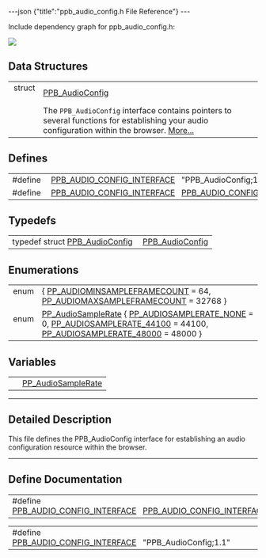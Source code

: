 ---json {"title":"ppb\_audio\_config.h File Reference"} ---

Include dependency graph for ppb\_audio\_config.h:

![](/docs/native-client/pepper_stable/c/ppb__audio__config_8h__incl.png)

Data Structures
---------------

<table><tbody><tr class="odd"><td style="text-align: right;">struct  </td><td><a href="/docs/native-client/pepper_stable/c/struct_p_p_b___audio_config__1__1/" class="el">PPB_AudioConfig</a></td></tr><tr class="even"><td style="text-align: right;"> </td><td>The <code>PPB_AudioConfig</code> interface contains pointers to several functions for establishing your audio configuration within the browser. <a href="/docs/native-client/pepper_stable/c/struct_p_p_b___audio_config__1__1#details">More...</a><br />
</td></tr></tbody></table>

Defines
-------

<table><tbody><tr class="odd"><td style="text-align: right;">#define </td><td><a href="/docs/native-client/pepper_stable/c/ppb__audio__config_8h#ae25decba5eb6b3f71b9e36bd8dcdcda7" class="el">PPB_AUDIO_CONFIG_INTERFACE</a>   "PPB_AudioConfig;1.1"</td></tr><tr class="even"><td style="text-align: right;">#define </td><td><a href="/docs/native-client/pepper_stable/c/ppb__audio__config_8h#a96fc67cc118c99f3c685f9fcc79d88ac" class="el">PPB_AUDIO_CONFIG_INTERFACE</a>   <a href="/docs/native-client/pepper_stable/c/ppb__audio__config_8h#ae25decba5eb6b3f71b9e36bd8dcdcda7" class="el">PPB_AUDIO_CONFIG_INTERFACE</a></td></tr></tbody></table>

Typedefs
--------

<table><tbody><tr class="odd"><td style="text-align: right;">typedef struct <a href="/docs/native-client/pepper_stable/c/struct_p_p_b___audio_config__1__1/" class="el">PPB_AudioConfig</a> </td><td><a href="/docs/native-client/pepper_stable/c/group___interfaces#ga6c784ebe92dee70d03a685298a8b8345" class="el">PPB_AudioConfig</a></td></tr></tbody></table>

Enumerations
------------

<table><tbody><tr class="odd"><td style="text-align: right;">enum  </td><td>{ <a href="/docs/native-client/pepper_stable/c/group___enums#ggadf764cbdea00d65edcd07bb9953ad2b7a9bf932735e301eeecf183a9defc378b3" class="el">PP_AUDIOMINSAMPLEFRAMECOUNT</a> = 64, <a href="/docs/native-client/pepper_stable/c/group___enums#ggadf764cbdea00d65edcd07bb9953ad2b7a335c882fde010a0515ec5678a7003ce4" class="el">PP_AUDIOMAXSAMPLEFRAMECOUNT</a> = 32768 }</td></tr><tr class="even"><td style="text-align: right;">enum  </td><td><a href="/docs/native-client/pepper_stable/c/group___enums#gaee750c350655f2fb0fe04c04029e0ff8" class="el">PP_AudioSampleRate</a> { <a href="/docs/native-client/pepper_stable/c/group___enums#ggaee750c350655f2fb0fe04c04029e0ff8a3028e109c6005f2e9ffd635f92ef3324" class="el">PP_AUDIOSAMPLERATE_NONE</a> = 0, <a href="/docs/native-client/pepper_stable/c/group___enums#ggaee750c350655f2fb0fe04c04029e0ff8ac6d1056f50ebe082622d3250def41a54" class="el">PP_AUDIOSAMPLERATE_44100</a> = 44100, <a href="/docs/native-client/pepper_stable/c/group___enums#ggaee750c350655f2fb0fe04c04029e0ff8a0a3ddad3c00d75e1c57a245e599727cd" class="el">PP_AUDIOSAMPLERATE_48000</a> = 48000 }</td></tr></tbody></table>

Variables
---------

<table><tbody><tr class="odd"><td style="text-align: right;"> </td><td><a href="/docs/native-client/pepper_stable/c/group___enums#gaee750c350655f2fb0fe04c04029e0ff8" class="el">PP_AudioSampleRate</a></td></tr></tbody></table>

------------------------------------------------------------------------

<span id="details" class="anchor" style="margin: 0;"></span>

Detailed Description
--------------------

This file defines the PPB\_AudioConfig interface for establishing an audio configuration resource within the browser.

------------------------------------------------------------------------

Define Documentation
--------------------

<span id="a96fc67cc118c99f3c685f9fcc79d88ac" class="anchor" style="margin: 0;"></span>

<table><tbody><tr class="odd"><td>#define <a href="/docs/native-client/pepper_stable/c/ppb__audio__config_8h#a96fc67cc118c99f3c685f9fcc79d88ac" class="el">PPB_AUDIO_CONFIG_INTERFACE</a>   <a href="/docs/native-client/pepper_stable/c/ppb__audio__config_8h#ae25decba5eb6b3f71b9e36bd8dcdcda7" class="el">PPB_AUDIO_CONFIG_INTERFACE</a></td></tr></tbody></table>

<span id="ae25decba5eb6b3f71b9e36bd8dcdcda7" class="anchor" style="margin: 0;"></span>

<table><tbody><tr class="odd"><td>#define <a href="/docs/native-client/pepper_stable/c/ppb__audio__config_8h#ae25decba5eb6b3f71b9e36bd8dcdcda7" class="el">PPB_AUDIO_CONFIG_INTERFACE</a>   "PPB_AudioConfig;1.1"</td></tr></tbody></table>
